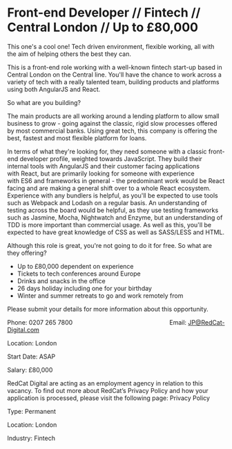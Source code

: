 # Front-end Developer // Fintech // Central London // Up to £80,000

This one's a cool one! Tech driven environment, flexible working, all with the aim of helping others the best they can.

This is a front-end role working with a well-known fintech start-up based in Central London on the Central line. You'll have the chance to work across a variety of tech with a really talented team, building products and platforms using both AngularJS and React.

So what are you building?

The main products are all working around a lending platform to allow small business to grow - going against the classic, rigid slow processes offered by most commercial banks. Using great tech, this company is offering the best, fastest and most flexible platform for loans.

In terms of what they're looking for, they need someone with a classic front-end developer profile, weighted towards JavaScript. They build their internal tools with AngularJS and their customer facing applications with React, but are primarily looking for someone with experience with ES6 and frameworks in general - the predominant work would be React facing and are making a general shift over to a whole React ecosystem. Experience with any bundlers is helpful, as you'll be expected to use tools such as Webpack and Lodash on a regular basis. An understanding of testing across the board would be helpful, as they use testing frameworks such as Jasmine, Mocha, Nightwatch and Enzyme, but an understanding of TDD is more important than commercial usage. As well as this, you'll be expected to have great knowledge of CSS as well as SASS/LESS and HTML.

Although this role is great, you're not going to do it for free. So what are they offering?

- Up to £80,000 dependent on experience
- Tickets to tech conferences around Europe
- Drinks and snacks in the office
- 26 days holiday including one for your birthday
- Winter and summer retreats to go and work remotely from

Please submit your details for more information about this opportunity.

Phone: 0207 265 7800                                                         Email: JP@RedCat-Digital.com

Location: London

Start Date: ASAP

Salary: £80,000

RedCat Digital are acting as an employment agency in relation to this vacancy. To find out more about RedCat’s Privacy Policy and how your application is processed, please visit the following page: Privacy Policy

Type: Permanent 

Location: London

Industry: Fintech
